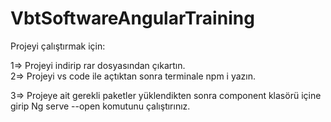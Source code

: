 # VbtSoftwareAngularTraining

Projeyi çalıştırmak için: 

1=> Projeyi indirip rar dosyasından çıkartın.
<br>
2=> Projeyi vs code ile açtıktan sonra terminale npm i yazın.
<br>

3=> Projeye ait gerekli paketler yüklendikten sonra component klasörü içine girip Ng serve --open komutunu çalıştırınız.
